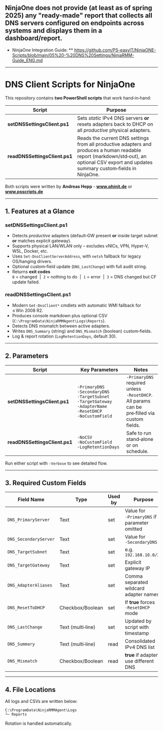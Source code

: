 ## NinjaOne does not provide (at least as of spring 2025) any "ready-made" report that collects all DNS servers configured on endpoints across systems and displays them in a dashboard/report.

* NinjaOne Integration Guide:
** https://github.com/PS-easyIT/NinjaONE-Scripts/blob/main/05%20-%20DNS%20Settings/NinjaRMM-Guide_ENG.md

---

# DNS Client Scripts for NinjaOne

This repository contains **two PowerShell scripts** that work hand‑in‑hand:

| Script | Purpose |
| ------ | ------- |
| **setDNSSettingsClient.ps1** | Sets _static_ IPv4 DNS servers **or** resets adapters back to DHCP on all *productive* physical adapters. |
| **readDNSSettingsClient.ps1** | Reads the current DNS settings from all productive adapters and produces a human readable report (markdown/std‑out), an optional CSV export and updates summary custom‑fields in NinjaOne. |

Both scripts were written by **Andreas Hepp** - **www.phinit.de** or **www.psscripts.de**

---

## 1. Features at a Glance

### setDNSSettingsClient.ps1

* Detects *productive* adapters (default‑GW present **or** inside target subnet **or** matches explicit gateway).
* Supports physical LAN/WLAN only – excludes vNICs, VPN, Hyper‑V, WSL, Docker, etc.
* Uses `Set‑DnsClientServerAddress`, with `netsh` fallback for legacy OS/hanging drivers.
* Optional custom‑field update (`DNS_LastChange`) with full audit string.
* Returns **exit codes**  
  `0` = changed  |  `2` = nothing to do  |  `1` = error  |  `3` = DNS changed but CF update failed.

### readDNSSettingsClient.ps1

* Modern `Get‑DnsClient*` cmdlets with automatic WMI fallback for ≤ Win 2008 R2.
* Produces console markdown plus optional CSV (`C:\ProgramData\NinjaRMMAgent\Logs\Reports`).
* Detects DNS mismatch between active adapters.
* Writes `DNS_Summary` (string) and `DNS_Mismatch` (boolean) custom‐fields.
* Log & report rotation (`LogRetentionDays`, default 30).

---

## 2. Parameters

| Script | Key Parameters | Notes |
| ------ | -------------- | ----- |
| **setDNSSettingsClient.ps1** | `‑PrimaryDNS` `‑SecondaryDNS` `‑TargetSubnet` `‑TargetGateway` `‑AdapterName` `‑ResetDHCP` `‑NoCustomField` | `‑PrimaryDNS` required unless `‑ResetDHCP`. All params can be pre‑filled via custom fields. |
| **readDNSSettingsClient.ps1** | `‑NoCSV` `‑NoCustomField` `‑LogRetentionDays` | Safe to run stand‑alone or on schedule. |

Run either script with `‑Verbose` to see detailed flow.

---

## 3. Required Custom Fields

| Field Name | Type | Used by | Purpose |
| ---------- | ---- | ------- | ------- |
| `DNS_PrimaryServer` | Text | set | Value for `‑PrimaryDNS` if parameter omitted |
| `DNS_SecondaryServer` | Text | set | Value for `‑SecondaryDNS` |
| `DNS_TargetSubnet` | Text | set | e.g. `192.168.10.0/24` |
| `DNS_TargetGateway` | Text | set | Explicit gateway IP |
| `DNS_AdapterAliases` | Text | set | Comma separated wildcard adapter names |
| `DNS_ResetToDHCP` | Checkbox/Boolean | set | If **true** forces `‑ResetDHCP` mode |
| `DNS_LastChange` | Text (multi‑line) | set | Updated by script with timestamp |
| `DNS_Summary` | Text (multi‑line) | read | Consolidated IPv4 DNS list |
| `DNS_Mismatch` | Checkbox/Boolean | read | **true** if adapters use different DNS |

---

## 4. File Locations

All logs and CSVs are written below:

```
C:\ProgramData\NinjaRMMAgent\Logs
└─ Reports
```

Rotation is handled automatically.


